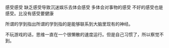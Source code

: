 感受感受
缺乏感受导致沉迷娱乐去体会感受
多体会对事物的感受
不好的感受也是感受。比没有感受要健康

所谓的学到指出所谓的学到指的是能够联系到大脑里现有的神经。

不玩游戏的话，思维一直在一个很懒散的速度运行。但是自己习惯了，所以察觉不到。